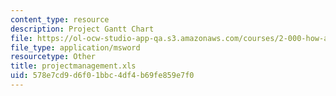 ```yaml
---
content_type: resource
description: Project Gantt Chart
file: https://ol-ocw-studio-app-qa.s3.amazonaws.com/courses/2-000-how-and-why-machines-work-spring-2002/578e7cd9d6f01bbc4df4b69fe859e7f0_projectmanagement.xls
file_type: application/msword
resourcetype: Other
title: projectmanagement.xls
uid: 578e7cd9-d6f0-1bbc-4df4-b69fe859e7f0
---
```

